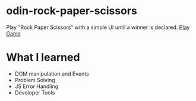 # odin-rock-paper-scissors
Play "Rock Paper Scissors" with a simple UI until a winner is declared.
[Play Game](oniscrooge.github.io/odin-rock-paper-scissors)

# What I learned

* DOM manipulation and Events
* Problem Solving
* JS Error Handling
* Developer Tools
